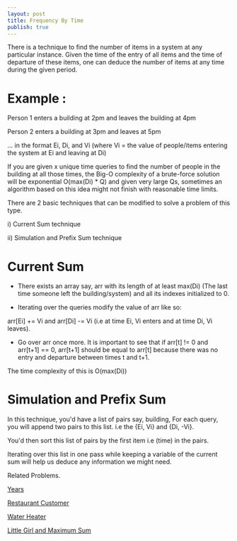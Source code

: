 ```yaml
---
layout: post
title: Frequency By Time
publish: true
---
```


There is a technique to find the number of items in a system at any particular instance. Given the time of the entry of all items and the time of departure of these items, one can deduce the number of items at any time during the given period.



# Example : 

Person 1 enters a building at 2pm and leaves the building at 4pm

Person 2 enters a building at 3pm and leaves at 5pm

... in the format Ei, Di, and Vi (where Vi = the value of people/items entering the system at Ei and leaving at Di)

If you are given x unique time queries to find the number of people in the building at all those times, the Big-O complexity of a brute-force solution will be exponential O(max(Di) * Q) and given very large Qs, sometimes an algorithm based on this idea might not finish with reasonable time limits.

There are 2 basic techniques that can be modified to solve a problem of this type.

i) Current Sum technique

ii) Simulation and Prefix Sum technique



# Current Sum

- There exists an array say, arr with its length of at least max(Di) (The last time someone left the building/system) and all its indexes initialized to 0.


- Iterating over the queries modify the value of arr like so: 

arr[Ei]  +=  Vi and arr[Di] -= Vi (i.e at time Ei, Vi enters and at time Di, Vi leaves).


- Go over arr once more. It is important to see that if arr[t] != 0  and arr[t+1] == 0, arr[t+1] should be equal to arr[t] because there was no entry and departure between times t and t+1.

The time complexity of this is O(max(Di))



# Simulation and Prefix Sum

In this technique, you'd have a list of pairs say, building,  For each query, you will append two pairs to this list. i.e the {Ei, Vi} and {Di, -Vi}.

You'd then sort this list of pairs by the first item i.e (time) in the pairs.

Iterating over this list in one pass while keeping a variable of the current sum will help us deduce any information we might need.



Related Problems.

[Years](https://codeforces.com/problemset/problem/1424/G)

[Restaurant Customer](https://cses.fi/problemset/task/1619)

[Water Heater](https://atcoder.jp/contests/abc183/tasks/abc183_d)

[Little Girl and Maximum Sum](https://codeforces.com/problemset/problem/276/C)

